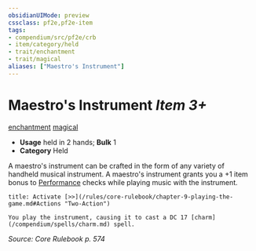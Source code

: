 ```yaml
---
obsidianUIMode: preview
cssclass: pf2e,pf2e-item
tags:
- compendium/src/pf2e/crb
- item/category/held
- trait/enchantment
- trait/magical
aliases: ["Maestro's Instrument"]
---
```

# Maestro's Instrument *Item 3+*  
[enchantment](/rules/traits/enchantment.md)  [magical](/rules/traits/magical.md)  

- **Usage** held in 2 hands; **Bulk** 1
- **Category** Held

A maestro's instrument can be crafted in the form of any variety of handheld musical instrument. A maestro's instrument grants you a +1 item bonus to [Performance](/compendium/skills.md#Performance) checks while playing music with the instrument.

```ad-embed-ability
title: Activate [>>](/rules/core-rulebook/chapter-9-playing-the-game.md#Actions "Two-Action")

You play the instrument, causing it to cast a DC 17 [charm](/compendium/spells/charm.md) spell.
```

*Source: Core Rulebook p. 574*